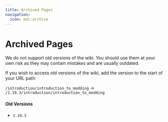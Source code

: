 ```yaml
---
title: Archived Pages
navigation:
  icon: mdi:archive
---
```


# Archived Pages

We do not support old versions of the wiki. You should use them at your own risk as they may contain mistakes and are usually outdated.

If you wish to access old versions of the wiki, add the version to the start of your URL path:

`/introduction/introduction_to_modding` -> `/1.19.3/introduction/introduction_to_modding`

#### Old Versions

- `1.19.3`